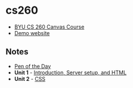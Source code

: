# cs260

- [BYU CS 260 Canvas Course](https://byu.instructure.com/courses/13246)
- [Demo website](https://cs260.leesjensen.com)

## Notes

- [Pen of the Day](/penOfTheDay.md)
- **Unit 1** - [Introduction, Server setup, and HTML](/Unit1.md)
- **Unit 2** - [CSS](/Unit2.md)

